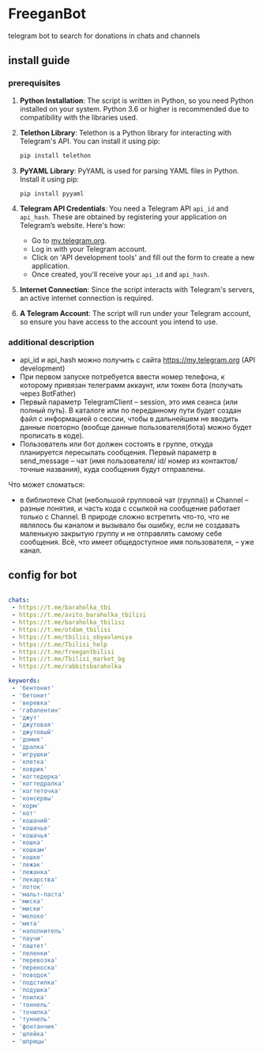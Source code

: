 # FreeganBot
telegram bot to search for donations in chats and channels


## install guide

### prerequisites

1. **Python Installation**: The script is written in Python, so you need Python installed on your system. Python 3.6 or higher is recommended due to compatibility with the libraries used.

2. **Telethon Library**: Telethon is a Python library for interacting with Telegram's API. You can install it using pip:

   ```bash
   pip install telethon
   ```

3. **PyYAML Library**: PyYAML is used for parsing YAML files in Python. Install it using pip:

   ```bash
   pip install pyyaml
   ```

4. **Telegram API Credentials**: You need a Telegram API `api_id` and `api_hash`. These are obtained by registering your application on Telegram’s website. Here's how:

   - Go to [my.telegram.org](https://my.telegram.org).
   - Log in with your Telegram account.
   - Click on 'API development tools' and fill out the form to create a new application.
   - Once created, you'll receive your `api_id` and `api_hash`.

5. **Internet Connection**: Since the script interacts with Telegram's servers, an active internet connection is required.

6. **A Telegram Account**: The script will run under your Telegram account, so ensure you have access to the account you intend to use.

### additional description

- api_id и api_hash можно получить с сайта https://my.telegram.org (API development)
- При первом запуске потребуется ввести номер телефона, к которому привязан телеграмм аккаунт, или токен бота (получать через BotFather)
- Первый параметр TelegramClient – session, это имя сеанса (или полный путь). В каталоге или по переданному пути будет создан файл с информацией о сессии, чтобы в дальнейшем не вводить данные повторно (вообще данные пользователя(бота) можно будет прописать в коде).
- Пользователь или бот должен состоять в группе, откуда планируется пересылать сообщения. Первый параметр в send_message – чат (имя пользователя/ id/ номер из контактов/ точные названия), куда сообщения будут отправлены.

Что может сломаться:

- в библиотеке Chat (небольшой групповой чат (группа)) и Channel – разные понятия, и часть кода с ссылкой на сообщение работает только с Channel. В природе сложно встретить что-то, что не являлось бы каналом и вызывало бы ошибку, если не создавать маленькую закрытую группу и не отправлять самому себе сообщения. Всё, что имеет общедоступное имя пользователя, – уже канал.

## config for bot

```yaml

chats:
 - https://t.me/baraholka_tbi
 - https://t.me/avito_baraholka_tbilisi
 - https://t.me/baraholka_tbilisi
 - https://t.me/otdam_tbilisi
 - https://t.me/tbilisi_obyavleniya
 - https://t.me/Tbilisi_help
 - https://t.me/freegantbilisi
 - https://t.me/Tbilisi_market_bg
 - https://t.me/rabbitsbaraholka

keywords:
 - 'бентонит'
 - 'бетонит'
 - 'веревка'
 - 'габапентин'
 - 'джут'
 - 'джутовая'
 - 'джутовый'
 - 'домик'
 - 'дралка'
 - 'игрушки'
 - 'клетка'
 - 'коврик'
 - 'когтедерка'
 - 'когтедралка'
 - 'когтеточка'
 - 'консервы'
 - 'корм'
 - 'кот'
 - 'кошачий'
 - 'кошачье'
 - 'кошачья'
 - 'кошка'
 - 'кошкам'
 - 'кошке'
 - 'лежак'
 - 'лежанка'
 - 'лекарства'
 - 'лоток'
 - 'мальт-паста'
 - 'миска'
 - 'миски'
 - 'молоко'
 - 'мята'
 - 'наполнитель'
 - 'паучи'
 - 'паштет'
 - 'пеленки'
 - 'перевозка'
 - 'переноска'
 - 'поводок'
 - 'подстилка'
 - 'подушка'
 - 'поилка'
 - 'тоннель'
 - 'точилка'
 - 'туннель'
 - 'фонтанчик'
 - 'шлейка'
 - 'шприцы'
```
